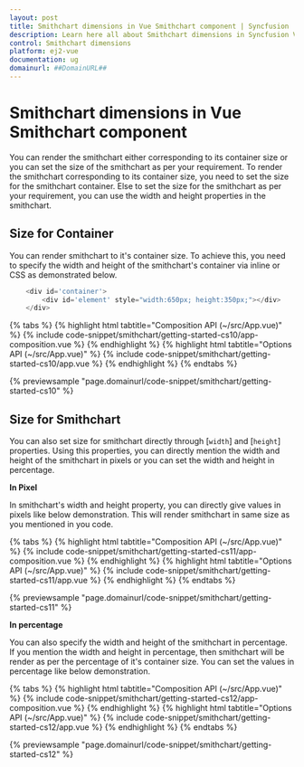 ```yaml
---
layout: post
title: Smithchart dimensions in Vue Smithchart component | Syncfusion
description: Learn here all about Smithchart dimensions in Syncfusion Vue Smithchart component of Syncfusion Essential JS 2 and more.
control: Smithchart dimensions 
platform: ej2-vue
documentation: ug
domainurl: ##DomainURL##
---
```


# Smithchart dimensions in Vue Smithchart component

You can render the smithchart either corresponding to its container size or you can set the size of the  smithchart as per your requirement. To render the smithchart corresponding to its container size, you need to set the size for the smithchart container. Else to set the size for the smithchart as per your requirement, you can use the width and height properties in the smithchart.

## Size for Container

You can render smithchart to it's container size. To achieve this, you need to specify the width and height of the smithchart's container via inline or CSS as demonstrated below.

```javascript
    <div id='container'>
        <div id='element' style="width:650px; height:350px;"></div>
    </div>
```

{% tabs %}
{% highlight html tabtitle="Composition API (~/src/App.vue)" %}
{% include code-snippet/smithchart/getting-started-cs10/app-composition.vue %}
{% endhighlight %}
{% highlight html tabtitle="Options API (~/src/App.vue)" %}
{% include code-snippet/smithchart/getting-started-cs10/app.vue %}
{% endhighlight %}
{% endtabs %}
        
{% previewsample "page.domainurl/code-snippet/smithchart/getting-started-cs10" %}

## Size for Smithchart

<!-- markdownlint-disable MD036 -->

You can also set size for smithchart directly through [`width`] and [`height`] properties. Using this properties, you can directly mention the width and height of the smithchart in pixels or you can set the width and height in percentage.

**In Pixel**

In smithchart's width and height property, you can directly give values in pixels like below demonstration. This will render smithchart in same size as you mentioned in you code.

{% tabs %}
{% highlight html tabtitle="Composition API (~/src/App.vue)" %}
{% include code-snippet/smithchart/getting-started-cs11/app-composition.vue %}
{% endhighlight %}
{% highlight html tabtitle="Options API (~/src/App.vue)" %}
{% include code-snippet/smithchart/getting-started-cs11/app.vue %}
{% endhighlight %}
{% endtabs %}
        
{% previewsample "page.domainurl/code-snippet/smithchart/getting-started-cs11" %}

**In percentage**

You can also specify the width and height of the smithchart in percentage. If you mention the width and height in percentage, then smithchart will be render as per the percentage of it's container size. You can set the values in percentage like below demonstration.

{% tabs %}
{% highlight html tabtitle="Composition API (~/src/App.vue)" %}
{% include code-snippet/smithchart/getting-started-cs12/app-composition.vue %}
{% endhighlight %}
{% highlight html tabtitle="Options API (~/src/App.vue)" %}
{% include code-snippet/smithchart/getting-started-cs12/app.vue %}
{% endhighlight %}
{% endtabs %}
        
{% previewsample "page.domainurl/code-snippet/smithchart/getting-started-cs12" %}
